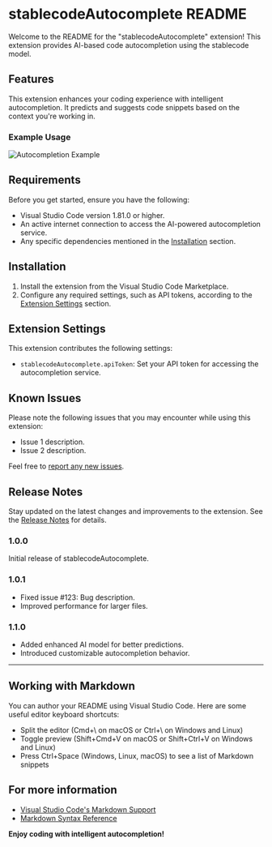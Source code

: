 # stablecodeAutocomplete README

Welcome to the README for the "stablecodeAutocomplete" extension! This extension provides AI-based code autocompletion using the stablecode model.

## Features

This extension enhances your coding experience with intelligent autocompletion. It predicts and suggests code snippets based on the context you're working in.

### Example Usage

![Autocompletion Example](images/autocompletion-example.gif)

## Requirements

Before you get started, ensure you have the following:

- Visual Studio Code version 1.81.0 or higher.
- An active internet connection to access the AI-powered autocompletion service.
- Any specific dependencies mentioned in the [Installation](#installation) section.

## Installation

1. Install the extension from the Visual Studio Code Marketplace.
2. Configure any required settings, such as API tokens, according to the [Extension Settings](#extension-settings) section.

## Extension Settings

This extension contributes the following settings:

- `stablecodeAutocomplete.apiToken`: Set your API token for accessing the autocompletion service.

## Known Issues

Please note the following issues that you may encounter while using this extension:

- Issue 1 description.
- Issue 2 description.

Feel free to [report any new issues](https://github.com/your-username/stablecodeAutocomplete/issues).

## Release Notes

Stay updated on the latest changes and improvements to the extension. See the [Release Notes](https://github.com/your-username/stablecodeAutocomplete/releases) for details.

### 1.0.0

Initial release of stablecodeAutocomplete.

### 1.0.1

- Fixed issue #123: Bug description.
- Improved performance for larger files.

### 1.1.0

- Added enhanced AI model for better predictions.
- Introduced customizable autocompletion behavior.

---

## Working with Markdown

You can author your README using Visual Studio Code. Here are some useful editor keyboard shortcuts:

- Split the editor (Cmd+\ on macOS or Ctrl+\ on Windows and Linux)
- Toggle preview (Shift+Cmd+V on macOS or Shift+Ctrl+V on Windows and Linux)
- Press Ctrl+Space (Windows, Linux, macOS) to see a list of Markdown snippets

## For more information

- [Visual Studio Code's Markdown Support](http://code.visualstudio.com/docs/languages/markdown)
- [Markdown Syntax Reference](https://help.github.com/articles/markdown-basics/)

**Enjoy coding with intelligent autocompletion!**
